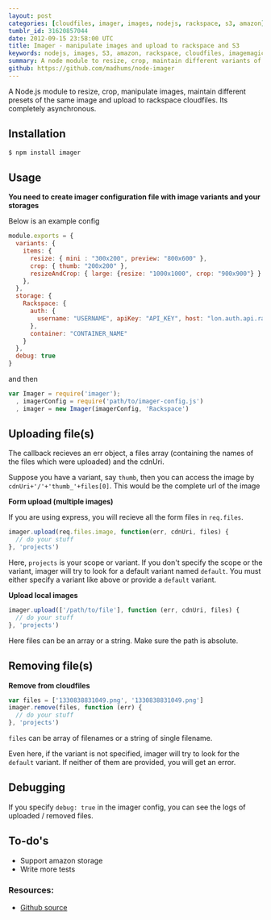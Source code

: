 ```yaml
---
layout: post
categories: [cloudfiles, imager, images, nodejs, rackspace, s3, amazon]
tumblr_id: 31620857044
date: 2012-09-15 23:58:00 UTC
title: Imager - manipulate images and upload to rackspace and S3
keywords: nodejs, images, S3, amazon, rackspace, cloudfiles, imagemagick, imager
summary: A node module to resize, crop, maintain different variants of the image and upload to rackspace or amazon S3
github: https://github.com/madhums/node-imager
---
```


A Node.js module to resize, crop, manipulate images, maintain different presets of the same image and upload to rackspace cloudfiles. Its completely asynchronous.

## Installation

```sh
$ npm install imager
```

## Usage
**You need to create imager configuration file with image variants and your storages**

Below is an example config

```js
module.exports = {
  variants: {
    items: {
      resize: { mini : "300x200", preview: "800x600" },
      crop: { thumb: "200x200" },
      resizeAndCrop: { large: {resize: "1000x1000", crop: "900x900"} }
    },
  },
  storage: {
    Rackspace: {
      auth: {
        username: "USERNAME", apiKey: "API_KEY", host: "lon.auth.api.rackspacecloud.com"
      },
      container: "CONTAINER_NAME"
    }
  },
  debug: true
}
```

and then

```js
var Imager = require('imager');
  , imagerConfig = require('path/to/imager-config.js')
  , imager = new Imager(imagerConfig, 'Rackspace')
```

## Uploading file(s)

The callback recieves an err object, a files array (containing the names of the files which were uploaded) and the cdnUri.

Suppose you have a variant, say `thumb`, then you can access the image by `cdnUri+'/'+'thumb_'+files[0]`. This would be the complete url of the image

**Form upload (multiple images)**

If you are using express, you will recieve all the form files in `req.files`.

```js
imager.upload(req.files.image, function(err, cdnUri, files) {
  // do your stuff
}, 'projects')
```

Here, `projects` is your scope or variant. If you don't specify the scope or the variant, imager will try to look for a default variant named `default`. You must either specify a variant like above or provide a `default` variant.

**Upload local images**

```js
imager.upload(['/path/to/file'], function (err, cdnUri, files) {
  // do your stuff
}, 'projects')
  ```

Here files can be an array or a string. Make sure the path is absolute.

## Removing file(s)

**Remove from cloudfiles**

```js
var files = ['1330838831049.png', '1330838831049.png']
imager.remove(files, function (err) {
  // do your stuff
}, 'projects')
```

`files` can be array of filenames or a string of single filename.

Even here, if the variant is not specified, imager will try to look for the `default` variant. If neither of them are provided, you will get an error.

## Debugging
If you specify `debug: true` in the imager config, you can see the logs of uploaded / removed files.

## To-do's
* Support amazon storage
* Write more tests

### Resources:

* [Github source](https://github.com/madhums/node-imager)
